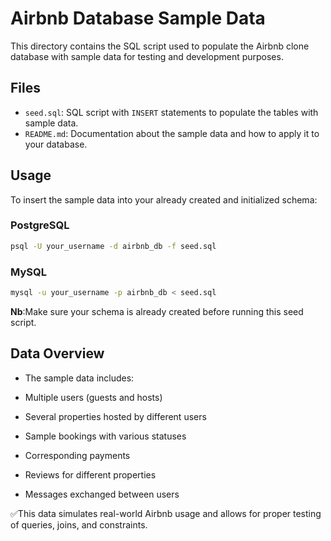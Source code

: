 # Airbnb Database Sample Data

This directory contains the SQL script used to populate the Airbnb clone database with sample data for testing and development purposes.

## Files

- `seed.sql`: SQL script with `INSERT` statements to populate the tables with sample data.
- `README.md`: Documentation about the sample data and how to apply it to your database.

## Usage

To insert the sample data into your already created and initialized schema:

### PostgreSQL
```bash
psql -U your_username -d airbnb_db -f seed.sql
```
### MySQL
```bash
mysql -u your_username -p airbnb_db < seed.sql
```
**Nb**:Make sure your schema is already created before running this seed script.

## Data Overview
- The sample data includes:

- Multiple users (guests and hosts)

- Several properties hosted by different users

- Sample bookings with various statuses

- Corresponding payments

- Reviews for different properties

- Messages exchanged between users

✅This data simulates real-world Airbnb usage and allows for proper testing of queries, joins, and constraints.
